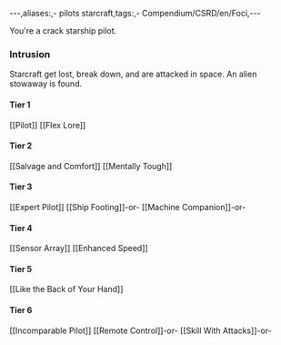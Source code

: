 ---,aliases:,- pilots starcraft,tags:,- Compendium/CSRD/en/Foci,---

You're a crack starship pilot.
 ### Intrusion
Starcraft get lost, break down, and are attacked in space. An alien stowaway is found.

#### Tier 1
[[Pilot]]
[[Flex Lore]]
#### Tier 2
[[Salvage and Comfort]]
[[Mentally Tough]]
#### Tier 3
[[Expert Pilot]]
[[Ship Footing]]-or-
[[Machine Companion]]-or-
#### Tier 4
[[Sensor Array]]
[[Enhanced Speed]]
#### Tier 5
[[Like the Back of Your Hand]]
#### Tier 6
[[Incomparable Pilot]]
[[Remote Control]]-or-
[[Skill With Attacks]]-or-

